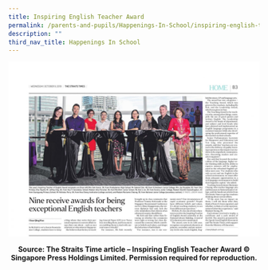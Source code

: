 ```yaml
---
title: Inspiring English Teacher Award
permalink: /parents-and-pupils/Happenings-In-School/inspiring-english-teacher-award
description: ""
third_nav_title: Happenings In School
---
```

![](/images/ST-Article-Inspiring-English-Teacher-Award-1200x837-1.jpeg)

<strong><center>Source: The Straits Time article – Inspiring English Teacher Award © Singapore Press Holdings Limited. Permission required for reproduction.</center></strong>